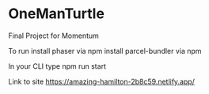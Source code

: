 # OneManTurtle
Final Project for Momentum

To run 
install phaser via npm
install parcel-bundler via npm

In your CLI
type 
npm run start

Link to site 
https://amazing-hamilton-2b8c59.netlify.app/

